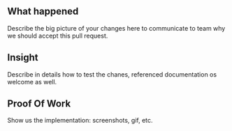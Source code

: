 ## What happened
Describe the big picture of your changes here to communicate to team why we should accept this pull request. 
 
 
## Insight
Describe in details how to test the chanes, referenced documentation os welcome as well.
 

## Proof Of Work
Show us the implementation: screenshots, gif, etc.
 